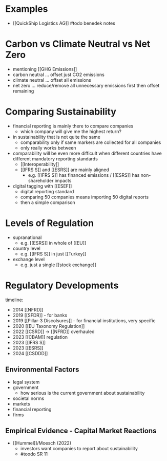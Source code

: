 # Examples
- [[QuickShip Logistics AG]] #todo benedek notes
# Carbon vs Climate Neutral vs Net Zero
- mentioning [[GHG Emissions]]
- carbon neutral ... offset just CO2 emissions
- climate neutral ... offset all emissions
- net zero ... reduce/remove all unnecessary emissions first then offset remaining

# Comparing Sustainability
- financial reporting is mainly there to compare companies
	- which company will give me the highest return?
- in sustainability that is not quite the same
	- comparability only if same markers are collected for all companies
	- only really works between 
- comparability will be even more difficult when different countries have different mandatory reporting standards
	- [[Interoperability]]
	- [[IFRS S]] and [[ESRS]] are mainly aligned
		- e.g. [[IFRS S]] has financed emissions / [[ESRS]] has non-shareholder impacts
- digital tagging with [[ESEF]]
	- digital reporting standard
	- comparing 50 companies means importing 50 digital reports
	- then a simple comparison

# Levels of Regulation
- supranational
	- e.g. [[ESRS]] in whole of [[EU]]
- country level
	- e.g. [[IFRS S]] in just [[Turkey]]
- exchange level
	- e.g. just a single [[stock exchange]]

# Regulatory Developments
timeline:
- 2014 [[NFRD]]
- 2019 [[SFDR]] - for banks
- 2019 [[Pillar-3 Discolsures]] - for financial institutions, very specific
- 2020 [[EU Taxonomy Regulation]]
- 2022 [[CSRD]] -> [[NFRD]] overhauled
- 2023 [[CBAM]] regulation
- 2023 [[IFRS S]]
- 2023 [[ESRS]]
- 2024 [[CSDDD]]

## Environmental Factors
- legal system
- government
	- how serious is the current government about sustainability
- societal norms
- markets
- financial reporting
- firms

## Empirical Evidence - Capital Market Reactions
- [[Hummel]]/Moesch (2022) 
	- investors want companies to report about sustainability
	- #toodo SR 11
